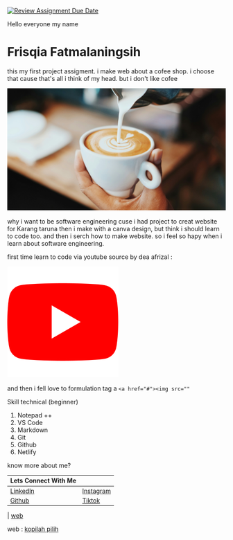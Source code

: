 [![Review Assignment Due Date](https://classroom.github.com/assets/deadline-readme-button-24ddc0f5d75046c5622901739e7c5dd533143b0c8e959d652212380cedb1ea36.svg)](https://classroom.github.com/a/J5s2e_vk)

Hello everyone my name

# Frisqia Fatmalaningsih

this my first project assigment. i make web about a cofee shop. i choose that cause that's all i think of my head. but i don't like cofee

![Kopi](kopi.jpg)

why i want to be software engineering cuse i had project to creat website for Karang taruna then i make with a canva design, but think i should learn to code too. and then i serch how to make website.
so i feel so hapy when i learn about software engineering.

first time learn to code via youtube source by dea afrizal :

[![dea AFrizal](youtube.png)](https://youtube.com/@deaafrizaldea?si=aad68OqjlluogFY/)

and then i fell love to formulation tag a
`<a href="#"><img src=""`

Skill technical (beginner)

1. Notepad ++
2. VS Code
3. Markdown
4. Git
5. Github
6. Netlify

know more about me?

| Lets Connect With Me                                              |                                                   |
| ----------------------------------------------------------------- | ------------------------------------------------- |
| [Linkedln](www.linkedin.com/in/frisqia-fatmalaningsih-3259672210) | [Instagram](https://www.instagram.com/xiaocia__/) |
| [Github](https://github.com/frisqia)                              | [Tiktok](https://www.tiktok.com/@xiaocia__)       |

| [web](kopilahpilih-com.netlify.app)

web : [kopilah pilih](kopilahpilih-com.netlify.app)
